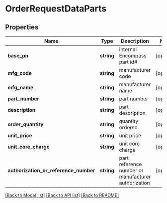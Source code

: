 # OrderRequestDataParts

## Properties
Name | Type | Description | Notes
------------ | ------------- | ------------- | -------------
**base_pn** | **string** | internal Encompass part id# | [optional] 
**mfg_code** | **string** | manufacturer code | [optional] 
**mfg_name** | **string** | manufacturer name | [optional] 
**part_number** | **string** | part number | [optional] 
**description** | **string** | part description | [optional] 
**order_quantity** | **string** | quantity ordered | [optional] 
**unit_price** | **string** | unit price | [optional] 
**unit_core_charge** | **string** | unit core charge | [optional] 
**authorization_or_reference_number** | **string** | part reference number or manufacturer authorization | [optional] 

[[Back to Model list]](../../README.md#documentation-for-models) [[Back to API list]](../../README.md#documentation-for-api-endpoints) [[Back to README]](../../README.md)


